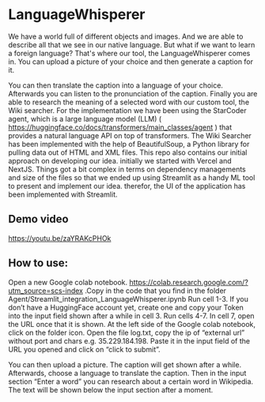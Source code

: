 # LanguageWhisperer

We have a world full of different objects and images. And we are able to describe all that we see in our native language. But what if we want to learn a foreign language? That's where our tool, the LanguageWhisperer comes in. You can upload a picture of your choice and then generate a caption for it.

You can then translate the caption into a language of your choice. Afterwards you can listen to the pronunciation of the caption. Finally you are able to research the meaning of a selected word with our custom tool, the Wiki searcher.
For the implementation we have been using the StarCoder agent, which is a large language model (LLM) ( https://huggingface.co/docs/transformers/main_classes/agent ) that provides a natural language API on top of transformers. The Wiki Searcher has been implemented with the help of BeautifulSoup, a Python library for pulling data out of HTML and XML files.
This repo also contains our initial approach on developing our idea. initially we started with Vercel and NextJS. Things got a bit complex in terms on dependency managements and size of the files so that we ended up using Streamlit as a handy ML tool to present and implement our idea.
therefor, the UI of the application has been implemented with Streamlit.

## Demo video

https://youtu.be/zaYRAKcPHOk

## How to use:

Open a new Google colab notebook. https://colab.research.google.com/?utm_source=scs-index .Copy in the code that you find in the folder Agent/Streamlit_integration_LanguageWhisperer.ipynb
Run cell 1-3. If you don’t have a HuggingFace account yet, create one and copy your Token into the input field shown after a while in cell 3. Run cells 4-7.
In cell 7, open the URL once that it is shown.
At the left side of the Google colab notebook, click on the folder icon. Open the file log.txt, copy the ip of “external url” without port and chars e.g. 35.229.184.198. Paste it in the input field of the URL you opened and click on “click to submit”.

You can then upload a picture. The caption will get shown after a while. Afterwards, choose a language to translate the caption. Then in the input section “Enter a word” you can research about a certain word in Wikipedia. The text will be shown below the input section after a moment.
